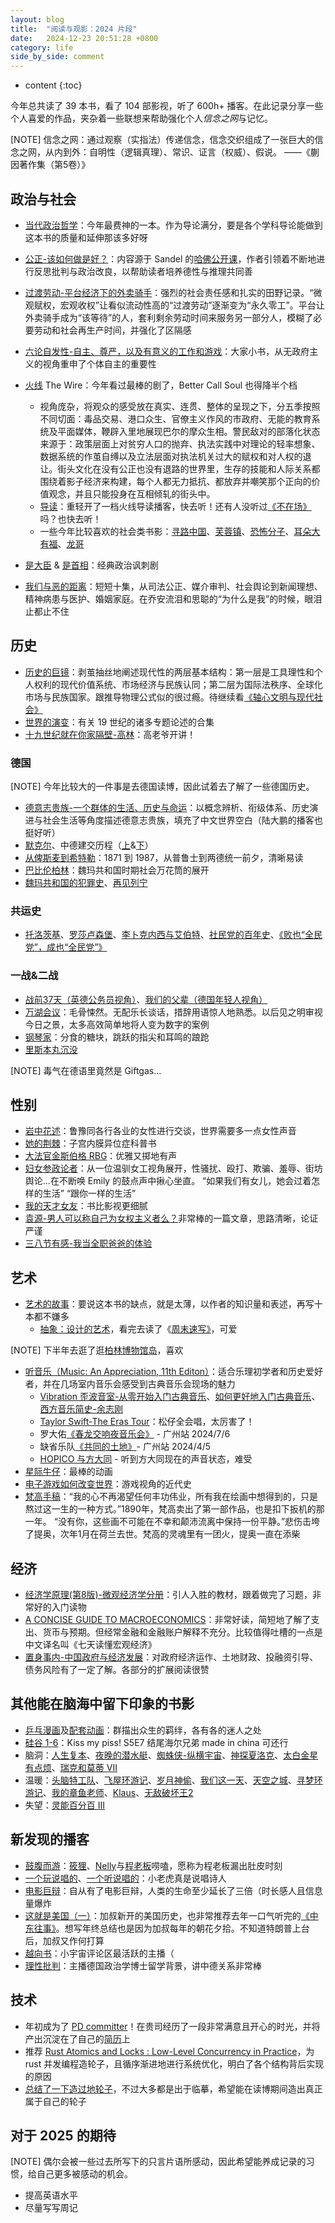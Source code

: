 ```yaml
---
layout: blog
title:  "阅读与观影：2024 片段"
date:   2024-12-23 20:51:28 +0800
category: life
side_by_side: comment
---
```


* content
{:toc}

今年总共读了 39 本书，看了 104 部影视，听了 600h+ 播客。在此记录分享一些个人喜爱的作品，夹杂着一些联想来帮助强化个人*信念之网*与记忆。

[NOTE] 信念之网：通过观察（实指法）传递信念，信念交织组成了一张巨大的信念之网，从内到外：自明性（逻辑真理）、常识、证言（权威）、假说。  ——《蒯因著作集（第5卷）》

## 政治与社会

* [当代政治哲学](https://book.douban.com/subject/26389495/)：今年最费神的一本。作为导论满分，要是各个学科导论能做到这本书的质量和延伸那该多好呀
* [公正-该如何做是好？](https://book.douban.com/subject/20366368/)：内容源于 Sandel 的[哈佛公开课](https://movie.douban.com/subject/25823618/)，作者引领着不断地进行反思批判与政治改良，以帮助读者培养德性与推理共同善
* [过渡劳动-平台经济下的外卖骑手](https://book.douban.com/subject/36985251/)：强烈的社会责任感和扎实的田野记录。“微观赋权，宏观收权”让看似流动性高的“过渡劳动”逐渐变为“永久零工”。平台让外卖骑手成为“该等待”的人，套利剩余劳动时间来服务另一部分人，模糊了必要劳动和社会再生产时间，并强化了区隔感
* [六论自发性-自主、尊严，以及有意义的工作和游戏](https://book.douban.com/subject/30441554/)：大家小书，从无政府主义的视角重申了个体自主的重要性
* [火线](https://m.douban.com/movie/subject/1418199/) The Wire：今年看过最棒的剧了，Better Call Soul 也得降半个档
    * 视角庞杂，将观众的感受放在真实、连贯、整体的呈现之下，分五季按照不同切面：毒品交易、港口众生、官僚主义作风的市政府、无能的教育系统及平面媒体，鞭辟入里地展现巴尔的摩众生相。警民敌对的部落化状态来源于：政策层面上对贫穷人口的抛弃、执法实践中对理论的轻率想象、数据系统的作茧自缚以及立法层面对执法机关过大的赋权和对人权的退让。街头文化在没有公正也没有退路的世界里，生存的技能和人际关系都围绕着影子经济来构建，每个人都无力抵抗、都放弃并嘲笑那个正向的价值观念，并且只能投身在互相倾轧的街头中。
    * [导读](https://www.gcores.com/articles/170157)：重轻开了一档火线导读播客，快去听！还有人没听过[《不在场》](https://buzaichang.xyz/)吗？也快去听！
    * 一些今年比较喜欢的社会类书影：[寻路中国](https://m.douban.com/book/subject/5414391/)、[芙蓉镇](https://m.douban.com/movie/subject/1297880/)、[恐怖分子](https://movie.douban.com/subject/1305261/)、[耳朵大有福](https://movie.douban.com/subject/2272222/)、[龙哥](https://movie.douban.com/subject/3724118/)

* [是大臣](https://movie.douban.com/subject/4937405/) & [是首相](https://movie.douban.com/subject/1441948/)：经典政治讽刺剧
* [我们与恶的距离](https://movie.douban.com/subject/30181230/)：短短十集，从司法公正、媒介审判、社会舆论到新闻理想、精神病患与医护、婚姻家庭。在乔安流泪和思聪的“为什么是我”的时候，眼泪止都止不住

## 历史

* [历史的巨镜](https://book.douban.com/subject/26591910/)：剥茧抽丝地阐述现代性的两层基本结构：第一层是工具理性和个人权利的现代价值系统、市场经济与民族认同；第二层为国际法秩序、全球化市场与民族国家。跟推导物理公式似的很过瘾。待继续看[《轴心文明与现代社会》](https://m.douban.com/book/subject/35472589/)
* [世界的演变](https://book.douban.com/subject/26639302/)：有关 19 世纪的诸多专题论述的合集
* [十九世纪就在你家隔壁-高林](https://www.xiaoyuzhoufm.com/podcast-topic/6650610dc59d1e57576b6856)：高老爷开讲！

### 德国

[NOTE] 今年比较大的一件事是去德国读博，因此试着去了解了一些德国历史。

* [德意志贵族-一个群体的生活、历史与命运](https://book.douban.com/subject/36091018/)：以概念辨析、衔级体系、历史演进与社会生活等角度描述德意志贵族，填充了中文世界空白（陆大鹏的播客也挺好听）
* [默克尔](https://www.xiaoyuzhoufm.com/episode/615ad8a9ae1d32c4f86c1cd9)、中德建交历程（[上](https://www.xiaoyuzhoufm.com/episode/6369419e0d8d43263ef8ccd0)&[下](https://www.xiaoyuzhoufm.com/episode/64e8ad2780c9ec4c5f467f2b)）
* [从俾斯麦到希特勒](https://book.douban.com/subject/26647781/)：1871 到 1987，从普鲁士到两德统一前夕，清晰易读
* [巴比伦柏林](https://m.douban.com/movie/subject/26389403/)：魏玛共和国时期社会万花筒的展开
* [魏玛共和国的犯罪史](https://www.xiaoyuzhoufm.com/episode/659d259baaf80018359aff6d)、[再见列宁](https://movie.douban.com/subject/1292055/)

### 共运史

* [托洛茨基](https://www.xiaoyuzhoufm.com/episode/5f3f9d1c9504bbdb776c0f6e)、[罗莎卢森堡](https://www.xiaoyuzhoufm.com/episode/5f3a57129504bbdb77b6d756)、[李卜克内西与艾伯特](https://www.xiaoyuzhoufm.com/episode/611108780f547e772c5b3b9e)、[社民党的百年史](https://www.xiaoyuzhoufm.com/episode/6479d125dfb3befd4beca46f)、[《败也“全民党”，成也“全民党”》](http://sis.ruc.edu.cn/gzpl/abffa5ba2f5347488be66f5c0da8721c.htm)

### 一战&二战

* [战前37天（英德公务员视角）](https://movie.douban.com/subject/25823668/)、[我们的父辈（德国年轻人视角）](https://movie.douban.com/subject/22623816/)
* [万湖会议](https://movie.douban.com/subject/35769174/)：毛骨悚然。无配乐长谈话，措辞用语惊人地熟悉。以后见之明审视今日之景，太多高效简单地将人变为数字的案例
* [钢琴家](https://movie.douban.com/subject/1296736/)：分食的糖块，跳跃的指尖和耳鸣的踉跄
* [里斯本丸沉没](https://movie.douban.com/subject/30412658/)

[NOTE] 毒气在德语里竟然是 Giftgas…

## 性别

* [岩中花述](https://www.douban.com/podcast/36871347/)：鲁豫同各行各业的女性进行交谈，世界需要多一点女性声音
* [她的荆棘](https://book.douban.com/subject/36893055/)：子宫内膜异位症科普书
* [大法官金斯伯格 RBG](https://movie.douban.com/subject/27615467/)：优雅又掷地有声
* [妇女参政论者](https://movie.douban.com/subject/25821498/)：从一位温驯女工视角展开，性骚扰、殴打、欺骗、羞辱、街坊舆论...在不断唤 Emily 的鼓点声中揪心坐直。 “如果我们有女儿，她会过着怎样的生活” “跟你一样的生活”
* [我的天才女友](https://movie.douban.com/subject/28427782/)：书比影视更细腻
* [袁源-男人可以称自己为女权主义者么？](https://mp.weixin.qq.com/s/QODG-4GG80RUfp7dBMW8XA)非常棒的一篇文章，思路清晰，论证严谨
* [三八节有感-我当全职爸爸的体验](https://www.xiaoyuzhoufm.com/episode/6412a4f0e52db99e4723a70c)

## 艺术

* [艺术的故事](https://book.douban.com/subject/3162991/)：要说这本书的缺点，就是太薄，以作者的知识量和表述，再写十本都不嫌多
    * [抽象：设计的艺术](https://movie.douban.com/subject/26961333/)，看完去读了《[周末速写》](https://book.douban.com/subject/30303814/)，可爱

[NOTE] 下半年去逛了逛[柏林博物馆岛](https://www.instagram.com/p/DBI5lzUOGE_/?utm_source=ig_web_copy_link&igsh=MzRlODBiNWFlZA==)，喜欢

* [听音乐（Music: An Appreciation, 11th Editon）](https://book.douban.com/subject/30247531/)：适合乐理初学者和历史爱好者，并在几场室内音乐会感受到古典音乐会现场的魅力
    * [Vibration 歪波音室-从零开始入门古典音乐](https://podcasts.apple.com/cn/podcast/%E6%97%B6%E5%85%89%E9%87%8C%E7%9A%84%E6%97%8B%E5%BE%8B-%E4%BB%8E%E9%9B%B6%E5%BC%80%E5%A7%8B%E5%85%A5%E9%97%A8%E5%8F%A4%E5%85%B8%E9%9F%B3%E4%B9%90/id1481229699?i=1000668532050&l=en-GB)、[如何更好地入门古典音乐](https://podcasts.apple.com/cn/podcast/%E7%A9%BF%E8%B6%8A%E5%8E%86%E5%8F%B2%E7%9A%84%E9%9F%B3%E7%AC%A6-%E5%A6%82%E4%BD%95%E6%9B%B4%E5%A5%BD%E5%9C%B0%E5%85%A5%E9%97%A8%E5%8F%A4%E5%85%B8%E9%9F%B3%E4%B9%90/id1481229699?i=1000672950215&l=en-GB)、[西方音乐简史-余志刚](https://book.douban.com/subject/2094547/)
    * [Taylor Swift-The Eras Tour](https://movie.douban.com/subject/36538847/)：松仔全会唱，太厉害了！
    * 罗大佑[《春龙交响夜音乐会》](https://www.douban.com/event/36413078/) - 广州站 2024/7/6
    * 缺省乐队[《共同的土地》](https://music.apple.com/cn/album/%E5%85%B1%E5%90%8C%E7%9A%84%E5%9C%9F%E5%9C%B0/1707500254?l=en-GB)- 广州站 2024/4/5
    * [HOPICO 与方大同](https://www.bilibili.com/video/BV1ZzyTYvEgq/?share_source=copy_web&vd_source=2eb55ce5cd5f24d2d47787beb422a587) - 听到方大同现在的声音状态，难受
* [星际牛仔](https://movie.douban.com/subject/1424406/)：最棒的动画
* [电子游戏如何改变世界](https://movie.douban.com/subject/25782342/)：游戏视角的近代史
* [梵高手稿](https://book.douban.com/subject/26666533/)：“我的心不再渴望任何丰功伟业，所有我在绘画中想得到的，只是熬过这一生的一种方式。”1890年，梵高卖出了第一部作品，也是扣下扳机的那一年。 “没有你，这些画不可能在不幸和颠沛流离中保持一份平静。”悲伤击垮了提奥，次年1月在荷兰去世。梵高的灵魂里有一团火，提奥一直在添柴

## 经济

* [经济学原理(第8版)-微观经济学分册](https://book.douban.com/subject/35005103/)：引人入胜的教材，跟着做完了习题，非常好的入门读物
* [A CONCISE GUIDE TO MACROECONOMICS](https://book.douban.com/subject/5311626/)：非常好读，简短地了解了支出、货币与预期。但经常金融和金融账户解释不充分。比较值得吐槽的一点是中文译名叫《七天读懂宏观经济》
* [置身事内-中国政府与经济发展](https://book.douban.com/subject/35546622/)：对政府经济运作、土地财政、投融资引导、债务风险有了一定了解。各部分的扩展阅读很赞

## 其他能在脑海中留下印象的书影

* [乒乓漫画](https://book.douban.com/subject/35430408/)及[配套动画](https://movie.douban.com/subject/25813424/)：群描出众生的羁绊，各有各的迷人之处
* [硅谷 1-6](https://movie.douban.com/subject/20644938/)：Kiss my piss! S5E7 结尾海尔兄弟 made in china 可还行
* 脑洞：[人生复本](https://movie.douban.com/subject/35819414/)、[夜晚的潜水艇](https://book.douban.com/subject/35005045/)、[蜘蛛侠-纵横宇宙](https://movie.douban.com/subject/30391186/)、[神探夏洛克](https://movie.douban.com/subject/3986493/)、[太白金星有点烦](https://book.douban.com/subject/36328704/)、[瑞克和莫蒂 VII](https://movie.douban.com/subject/36025639/)
* 温暖：[头脑特工队](https://movie.douban.com/subject/10533913/)、[飞屋环游记](https://movie.douban.com/subject/2129039/)、[岁月神偷](https://movie.douban.com/subject/3792799/)、[我们这一天](https://movie.douban.com/subject/33444115/)、[天空之城](https://movie.douban.com/subject/1291583/)、[寻梦环游记](https://movie.douban.com/subject/20495023/)、[我的章鱼老师](https://movie.douban.com/subject/35185752/)、[Klaus](https://movie.douban.com/subject/26858510/)、[无敌破坏王2](https://movie.douban.com/subject/20438964/)
* 失望：[灵能百分百 Ⅲ](https://movie.douban.com/subject/35634023/)

## 新发现的播客

* [鼓腹而游](https://www.xiaoyuzhoufm.com/podcast/5f2162169504bbdb772facc3)：[筱狸](https://weibo.com/ziqilianzhi?topnav=1&wvr=6&topsug=1)、[Nelly](https://www.douban.com/people/nellylin/)与[程老板](https://weibo.com/u/7151076970)唠嗑，愿称为程老板漏出肚皮时刻
* [一个玩说唱的](https://www.xiaoyuzhoufm.com/podcast/67091e6e88064386beca0b78)、[一个听说唱的](https://music.163.com/#/radio?app_version=9.2.22&id=1215716757&dlt=0846)：小老虎真是说唱诗人
* [电影巨辩](https://www.douban.com/podcast/36723459/)：自从有了电影巨辩，人类的生命至少延长了三倍（时长感人且信息量爆炸
* [这就是美国（一）](https://www.xiaoyuzhoufm.com/podcast-topic/66a1f8e37349f7a5576eccbb)：加叔新开的美国历史，也非常推荐去年一口气听完的[《中东往事》](https://www.vistopia.com.cn/detail/163)。想写年终总结也是因为加叔每年的朝花夕拾。不知道特朗普上台后，加叔又作何打算
* [越向书](https://www.xiaoyuzhoufm.com/podcast/609356cb925f506c9b31e8cf)：小宇宙评论区最活跃的主播（
* [理性批判](https://podcasts.apple.com/cn/podcast/%E7%90%86%E6%80%A7%E6%89%B9%E5%88%A4/id1614253470?l=en-GB)：主播德国政治学博士留学背景，讲中德关系非常棒

## 技术

* 年初成为了 [PD committer](https://github.com/tikv/community/pull/204)！在贵司经历了一段非常满意且开心的时光，并将产出沉淀在了自己的[简历](https://husharp.today/resume.html)上 
* 推荐 [Rust Atomics and Locks : Low-Level Concurrency in Practice](https://book.douban.com/subject/35904892/)，为 rust 并发编程造轮子，且循序渐进地进行系统优化，明白了各个结构背后实现的原因
* [总结了一下造过地轮子](https://github.com/ihusharp)，不过大多都是出于临摹，希望能在读博期间造出真正属于自己的轮子

## 对于 2025 的期待

[NOTE] 偶尔会被一些过去所写下的只言片语所感动，因此希望能养成记录的习惯，给自己更多被感动的机会。

* 提高英语水平
* 尽量写写周记
